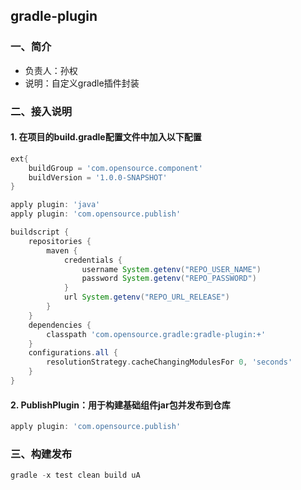 ## gradle-plugin

### 一、简介

- 负责人：孙权
- 说明：自定义gradle插件封装

### 二、接入说明

#### 1. 在项目的build.gradle配置文件中加入以下配置

```groovy
ext{
    buildGroup = 'com.opensource.component'
    buildVersion = '1.0.0-SNAPSHOT'
}

apply plugin: 'java'
apply plugin: 'com.opensource.publish'

buildscript {
    repositories {
        maven {
            credentials {
                username System.getenv("REPO_USER_NAME")
                password System.getenv("REPO_PASSWORD")
            }
            url System.getenv("REPO_URL_RELEASE")
        }
    }
    dependencies {
        classpath 'com.opensource.gradle:gradle-plugin:+'
    }
    configurations.all {
        resolutionStrategy.cacheChangingModulesFor 0, 'seconds'
    }
}
```

#### 2. PublishPlugin：用于构建基础组件jar包并发布到仓库

```groovy
apply plugin: 'com.opensource.publish'
```     

### 三、构建发布
```groovy
gradle -x test clean build uA
```
